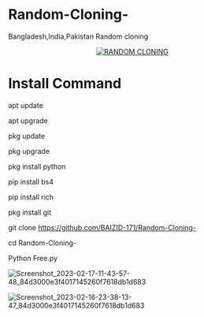 # Random-Cloning-
Bangladesh,India,Pakistan Random cloning 

<p align="center">
<a href="https://BAIZID-171.github.io/"><img title="RANDOM CLONING" src="https://img.shields.io/badge/RANDOM%20-CLONING-SCRIPT?colorA=%23ff8100&colorB=%23017e40&colorC=%23ff0000&style=for-the-badge"></a>

# Install Command 

apt update 

apt upgrade 

pkg update 

pkg upgrade 

pkg install python 

pip install bs4

pip install rich

pkg install git 

git clone https://github.com/BAIZID-171/Random-Cloning-

cd Random-Cloning-

Python Free.py

![Screenshot_2023-02-17-11-43-57-48_84d3000e3f4017145260f7618db1d683](https://user-images.githubusercontent.com/114737357/220879004-501b6545-e4cc-472a-89f9-94c3658e4136.jpg)

![Screenshot_2023-02-16-23-38-13-47_84d3000e3f4017145260f7618db1d683](https://user-images.githubusercontent.com/114737357/220879047-37387b19-f393-465f-8e0e-0176ae130961.jpg)

